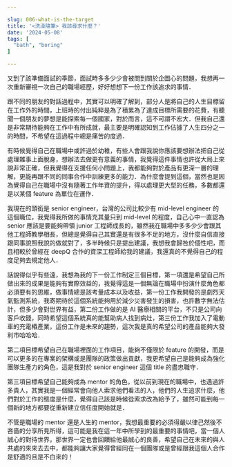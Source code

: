 ```yaml
---

slug: 006-what-is-the-target
title: '<洗澡隨筆> 我該尋求什麼？'
date: '2024-05-08'
tags: [
  "bath", "boring"
]

---
```


又到了該準備面試的季節，面試時多多少少會被問到關於企圖心的問題，我想再一次重新審視一次自己的職場經歷，好好想想下一份工作該追求的事情．

跟不同的朋友的對話過程中，其實可以明確了解到，部分人是將自己的人生目標留在工作外的時間，上班時的付出純粹是為了積累為了達成目標所需要的花費，有聽聞一個朋友的夢想是能探索每一個國家，對於而言，這不可謂不宏大．但我自己還是非常期待能夠在工作中有所成就，最主要是明確認知到工作佔據了人生四分之一的時間，不希望在這過程中總是痛苦的度過．

有時候覺得自己在職場中或許過於幼稚，有些人會跟我說你應該要想辦法把自己從處理雜事上面脫身，想辦法去做更有意義的事情，我覺得這件事情也許從大局上來說非常正確，但我覺得在支援任何小問題上，我都能夠對於產品有更深一層的理解，更能再跟不同的同事合作中訓練更多的能力．為什麼會提到這個，當然也是因為覺得自己在職場中沒有隨著工作年資的提升，得以處理更大型的任務，多數都還是以某個 feature 為單位在運作．

我現在的頭銜是 senior engineer，台灣的公司比較少有 mid-level engineer 的這個職位，我覺得我所做的事情充其量只到 mid-level 的程度，自己心中一直認為 senior 應該是要能夠帶領 junior 工程師成長的，雖然我在職場中多多少少會跟其他工程師教學相長，但總是覺得自己其實還是有很多不足的地方，沒什麼自信直接跟同事說照我說的做就對了，多半時候只是提出建議，我想我會歸咎於個性吧，而且相較於曾經在 deepQ 合作的資深工程師給我的建議，我還真的不覺得自己的程度足夠去規定他人．

話說得似乎有些遠，我想為我的下一份工作制定三個目標，第一項還是希望自己所做出來的成果是能夠有實際效益的，我覺得這是一個無論在職場中扮演什麼角色都必須要有的思維，做事情總是該考量成本以及收益，第一份工作我開發的是劇烈天氣監測系統，我寄期待於這個系統能夠用於減少災害發生的損害，也許數字無法估計，但多少會對世界有益，第二份工作做的是 AI 醫療相關的平台，不只是公司向客戶收錢，同時希望這個系統真的能幫助病人找到病灶，第三份工作我加入了電動車的充電樁產業，這份工作是未來的趨勢，這次我是真的希望公司的產品能夠大發利市哈哈哈．

第二項目標希望自己在職場裡面的工作項目，能夠不僅限於 feature 的開發，而是可以更多的在專案的架構或是團隊的政策做出貢獻，我更希望自己是能夠成為強化團隊生產力的角色，這是我對於 senior engineer 這個 title 的盡忠職守．

第三項目標希望自己能夠成為 mentor 的角色，從以前到現在的職場中，也遇過許多貴人，其實我是一個經常會向他人索求他們看法的人，他們的人生追求什麼，他們對於工作的態度是什麼，覺得自己該是時候從索求改為給予了，雖然可能到每一個新的地方都要從重新建立信任度開始就是．

不管是職場的 mentor 還是人生的 mentor，我想最重要的必須得嚴以律己然後不吝嗇的分享所見所得，這可能是我在這一年中所學到的最重要的事情吧，當一個人誠心的對待世界，那世界一定也會回饋給他最誠心的良善，希望自己在未來的與人共處的來來去去中，都能夠讓大家覺得曾經同在一個團隊或是曾經跟我這個人合作是舒適的且是不白來的！
